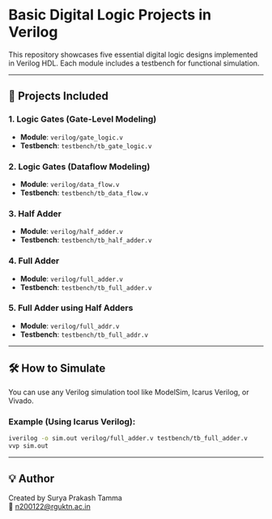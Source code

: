 # Basic Digital Logic Projects in Verilog

This repository showcases five essential digital logic designs implemented in Verilog HDL. Each module includes a testbench for functional simulation.

---

## 📘 Projects Included

### 1. Logic Gates (Gate-Level Modeling)
- **Module**: `verilog/gate_logic.v`
- **Testbench**: `testbench/tb_gate_logic.v`

### 2. Logic Gates (Dataflow Modeling)
- **Module**: `verilog/data_flow.v`
- **Testbench**: `testbench/tb_data_flow.v`

### 3. Half Adder
- **Module**: `verilog/half_adder.v`
- **Testbench**: `testbench/tb_half_adder.v`

### 4. Full Adder
- **Module**: `verilog/full_adder.v`
- **Testbench**: `testbench/tb_full_adder.v`

### 5. Full Adder using Half Adders
- **Module**: `verilog/full_addr.v`
- **Testbench**: `testbench/tb_full_addr.v`

---

## 🛠️ How to Simulate

You can use any Verilog simulation tool like ModelSim, Icarus Verilog, or Vivado.

### Example (Using Icarus Verilog):
```bash
iverilog -o sim.out verilog/full_adder.v testbench/tb_full_adder.v
vvp sim.out
```

---

## 💡 Author

Created by Surya Prakash Tamma  
📧 n200122@rguktn.ac.in
